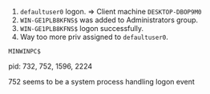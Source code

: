 1. `defaultuser0` logon. => Client machine `DESKTOP-DBOP9M0`
2. `WIN-GE1PLB8KFNS$` was added to Administrators group.
3. `WIN-GE1PLB8KFNS$` logon successfully.
4. Way too more priv assigned to `defaultuser0`.

`MINWINPC$`

pid: 732, 752, 1596, 2224

752 seems to be a system process handling logon event
